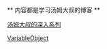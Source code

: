 ** 内容都是学习汤姆大叔的博客 **

[汤姆大叔的深入系列](http://www.cnblogs.com/TomXu/archive/2011/12/15/2288411.html)

[VariableObject](./VariableObject.md)